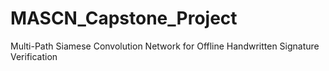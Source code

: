 # MASCN_Capstone_Project
Multi-Path Siamese Convolution Network for Offline  Handwritten Signature Verification
